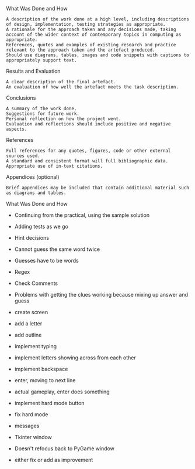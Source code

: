 What Was Done and How

    A description of the work done at a high level, including descriptions of design, implementation, testing strategies as appropriate.
    A rationale for the approach taken and any decisions made, taking account of the wider context of contemporary topics in computing as appropriate.
    References, quotes and examples of existing research and practice relevant to the approach taken and the artefact produced.
    Should use diagrams, tables, images and code snippets with captions to appropriately support text.

Results and Evaluation

    A clear description of the final artefact.
    An evaluation of how well the artefact meets the task description. 

Conclusions

    A summary of the work done.
    Suggestions for future work.
    Personal reflection on how the project went.
    Evaluation and reflections should include positive and negative aspects.

References

    Full references for any quotes, figures, code or other external sources used.
    A standard and consistent format will full bibliographic data.
    Appropriate use of in-text citations.

Appendices (optional)

    Brief appendices may be included that contain additional material such as diagrams and tables.  

What Was Done and How

- Continuing from the practical, using the sample solution
- Adding tests as we go
- Hint decisions
- Cannot guess the same word twice
- Guesses have to be words
- Regex
- Check Comments
- Problems with getting the clues working because mixing up answer and guess

- create screen
- add a letter
- add outline
- implement typing
- implement letters showing across from each other
- implement backspace
- enter, moving to next line
- actual gameplay, enter does something
- implement hard mode button
- fix hard mode
- messages
- Tkinter window
- Doesn't refocus back to PyGame window
- either fix or add as improvement